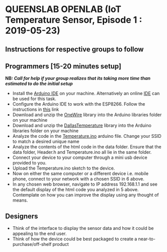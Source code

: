 
# QUEENSLAB OPENLAB (IoT Temperature Sensor, Episode 1 : 2019-05-23)

## Instructions for respective groups to follow

## Programmers [15-20 minutes setup]
**NB: _Call for help if your group realizes that its taking more time than estimated to do the initial setup_**

* Install the [Arduino IDE](https://www.arduino.cc/en/Main/Software) on your machine. Alternatively an online [IDE](https://create.arduino.cc/) can be used for this task.
* Configure the Arduino IDE to work with the ESP8266. Follow the instructions in [this](https://github.com/esp8266/Arduino)  link
* Download and unzip the [OneWire](OneWire.zip) library into the Arduino libraries folder on your machine
* Download and unzip the [DallasTemperature](DallasTemperature.zip) library into the Arduino libraries folder on your machine
* Analyze the code in the [Temperature.ino](Temperature.ino) arduino file. Change your SSID to match a desired unique name
* Analyze the contents of the html code in the data folder. Ensure that the data folder, Header.h and Temperature.ino all lie in the same folder.
* Connect your device to your computer through a mini usb device provided to you.
* Upload the Temperature.ino sketch to the device.
* Now on either the same computer or a different device i.e. mobile phone, connect to your network with a chosen SSID in 6 above.
* In any chosen web browser, navigate to IP address 192.168.1.1 and see the default display of the html code you analyzed in 5 above. 
Contemplate on how you can improve the display using any thought of means.

## Designers

* Think of the interface to display the sensor data and how it could be appealing to the end user.
* Think of how the device could be best packaged to create a near-to-purchase/off-shelf product
